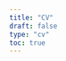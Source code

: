 ```yaml
---
title: "CV"
draft: false
type: "cv"
toc: true
---
```


<!-- ## Experience

{{< json-resume "work" >}} -->

<!-- ## Education

{{< json-resume "education" >}}

## Volunteering/Extracurricular

{{< json-resume "volunteer" >}}


## Publications

{{< json-resume "publications" >}}


## Languages

{{< json-resume "languages" >}}

## Interests

{{< json-resume "interests" >}}


## Projects

{{< json-resume "projects" >}} -->


